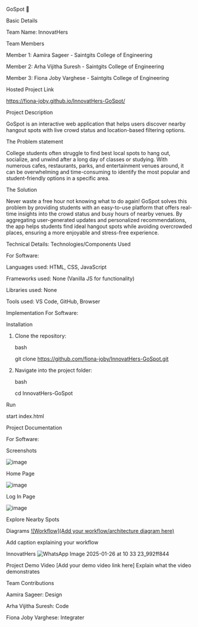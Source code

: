 GoSpot 🎯

Basic Details

Team Name: InnovatHers

Team Members

Member 1: Aamira Sageer - Saintgits College of Engineering

Member 2: Arha Vijitha Suresh - Saintgits College of Engineering

Member 3: Fiona Joby Varghese - Saintgits College of Engineering


Hosted Project Link

https://fiona-joby.github.io/InnovatHers-GoSpot/

Project Description

GoSpot is an interactive web application that helps users discover nearby hangout spots with live crowd status and location-based filtering options.


The Problem statement

College students often struggle to find best local spots to hang out, socialize, and unwind after a long day of classes or studying. With numerous cafes, restaurants, parks, and entertainment venues around, it can be overwhelming and time-consuming to identify the most popular and student-friendly options in a specific area.


The Solution

Never waste a free hour not knowing what to do again! GoSpot solves this problem by providing students with an easy-to-use platform that offers real-time insights into the crowd status and busy hours of nearby venues. By aggregating user-generated updates and personalized recommendations, the app helps students find ideal hangout spots while avoiding overcrowded places, ensuring a more enjoyable and stress-free experience. 


Technical Details:
Technologies/Components Used

For Software:

Languages used: HTML, CSS, JavaScript

Frameworks used: None (Vanilla JS for functionality)

Libraries used: None

Tools used: VS Code, GitHub, Browser


Implementation
For Software:

Installation

1. Clone the repository:

   bash
   
   git clone https://github.com/fiona-joby/InnovatHers-GoSpot.git
   
2. Navigate into the project folder:

   bash
   
   cd InnovatHers-GoSpot


Run

start index.html

Project Documentation

For Software:

Screenshots

![image](https://github.com/user-attachments/assets/09ad43d8-066a-4285-8210-faf419247650)

Home Page

![image](https://github.com/user-attachments/assets/9f1e8611-7237-4547-bc1f-20f9157b8c16)

Log In Page

![image](https://github.com/user-attachments/assets/f3f94fa9-4522-4d67-98cd-5585b992cb5f)

Explore Nearby Spots

Diagrams
[![Workflow](Add your workflow/architecture diagram here)](https://mermaid.live/view#pako:eNp1VV1r2zAU_SvCfRsJdF3XDw8Ga5vRsVBCPfawZQ-KdGOLyJLRR0so-e_Vhx3LjpcHEx-de-6950ryW0YkhSzPtMEGHhguFa7nLxdrgdyPMgXEMCnQr7uIEI61foAtqmQNhdlzQFvGeX52hT9jQmdEcqny14oZmGmj5A7ys0sglFx-GQlwWTKRKkTapEIUHyvoRhqdKlwAIdcfJxUurjFcnY8VGiVd5KCPT5e3N3QzrXF7c765bTXi8--Hf2g-_4oenRsrXEKOfghmGObIv6GlxDSlB5OPZPQWUf8rACtS_YT9q1Q0hbkbwFIS7Kcwxp-trh6lVT3e1RPl7qwxw6geTWiF93HMCmAgPTDdcLyP8DNoyzv24bS3pZ_qSkkCWqf9LYQBtagx4yNs5UYx7DlIjEtPwFDUb8wZdQnvFVAQ3vGkg4nFELSK4_be_7eBglHYYPWEX1gZTE-78JNbMrEb1TWEgnNDqE3cg4PEx_3ga4wGhq0U_qI-6Lg0biZHhSXe8a3lkTUh_OTmt9mH4mJMBGK5SZZB0CBJ-5Jw4zMhhaAFZabFvnFQJg_IMfyeM7I7NX4clfrebet2K7aq66yT9LFMlG54teVOjK6zCZ_Dse_7O95g6WrvcX8_pesjF5M7KGWljqR3TFqNkK5pxcrKILk93XZd8wuBNxw00oBr7g9Vt9B4cTHig6BB-CQRh23Mc3riv1tjFfgEbuUoz-qGQ-1Oz4R6NstqUO4wU_fhCGNaZ6Zy7HXmp0Kx2vkBHBwPWyOLvSBZbpSFWaakLass37oj6d5sQ_uvTkdpsPgjZd2SDu_uBCTH)

Add caption explaining your workflow


InnovatHers
![WhatsApp Image 2025-01-26 at 10 33 23_992ff844](https://github.com/user-attachments/assets/9b4ad399-df53-4e9b-b11d-ad92e7476d9f)


Project Demo
Video
[Add your demo video link here] Explain what the video demonstrates


Team Contributions

Aamira Sageer: Design

Arha Vijitha Suresh: Code

Fiona Joby Varghese:  Integrater
